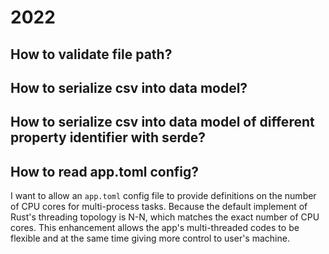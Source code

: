 # 2022

## How to validate file path?

## How to serialize csv into data model?

## How to serialize csv into data model of different property identifier with serde?

## How to read app.toml config?

I want to allow an `app.toml` config file to provide definitions on the number of CPU cores for multi-process tasks.
Because the default implement of Rust's threading topology is N-N, which matches the exact number of CPU cores. This
enhancement allows the app's multi-threaded codes to be flexible and at the same time giving more control to user's
machine.
